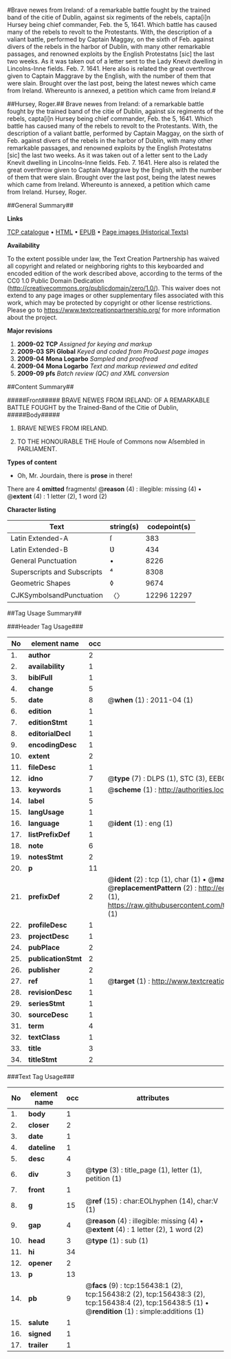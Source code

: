 #Brave newes from Ireland: of a remarkable battle fought by the trained band of the citie of Dublin, against six regiments of the rebels, capta[i]n Hursey being chief commander, Feb. the 5, 1641. Which battle has caused many of the rebels to revolt to the Protestants. With, the description of a valiant battle, performed by Captain Maggay, on the sixth of Feb. against divers of the rebels in the harbor of Dublin, with many other remarkable passages, and renowned exploits by the English Protestatns [sic] the last two weeks. As it was taken out of a letter sent to the Lady Knevit dwelling in Lincolns-Inne fields. Feb. 7. 1641. Here also is related the great overthrow given to Captain Maggrave by the English, with the number of them that were slain. Brought over the last post, being the latest newes which came from Ireland. Whereunto is annexed, a petition which came from Ireland.#

##Hursey, Roger.##
Brave newes from Ireland: of a remarkable battle fought by the trained band of the citie of Dublin, against six regiments of the rebels, capta[i]n Hursey being chief commander, Feb. the 5, 1641. Which battle has caused many of the rebels to revolt to the Protestants. With, the description of a valiant battle, performed by Captain Maggay, on the sixth of Feb. against divers of the rebels in the harbor of Dublin, with many other remarkable passages, and renowned exploits by the English Protestatns [sic] the last two weeks. As it was taken out of a letter sent to the Lady Knevit dwelling in Lincolns-Inne fields. Feb. 7. 1641. Here also is related the great overthrow given to Captain Maggrave by the English, with the number of them that were slain. Brought over the last post, being the latest newes which came from Ireland. Whereunto is annexed, a petition which came from Ireland.
Hursey, Roger.

##General Summary##

**Links**

[TCP catalogue](http://www.ota.ox.ac.uk/tcp/)  • 
[HTML](http://tei.it.ox.ac.uk/tcp/Texts-HTML/free/A86/A86922.html)  • 
[EPUB](http://tei.it.ox.ac.uk/tcp/Texts-EPUB/free/A86/A86922.epub) • 
[Page images (Historical Texts)](https://historicaltexts.jisc.ac.uk/eebo-99872192e)

**Availability**

To the extent possible under law, the Text Creation Partnership has waived all copyright and related or neighboring rights to this keyboarded and encoded edition of the work described above, according to the terms of the CC0 1.0 Public Domain Dedication (http://creativecommons.org/publicdomain/zero/1.0/). This waiver does not extend to any page images or other supplementary files associated with this work, which may be protected by copyright or other license restrictions. Please go to https://www.textcreationpartnership.org/ for more information about the project.

**Major revisions**

1. __2009-02__ __TCP__ *Assigned for keying and markup*
1. __2009-03__ __SPi Global__ *Keyed and coded from ProQuest page images*
1. __2009-04__ __Mona Logarbo__ *Sampled and proofread*
1. __2009-04__ __Mona Logarbo__ *Text and markup reviewed and edited*
1. __2009-09__ __pfs__ *Batch review (QC) and XML conversion*

##Content Summary##

#####Front#####
BRAVE NEWES FROM IRELAND: OF A REMARKABLE BATTLE FOUGHT by the Trained-Band of the Citie of Dublin, 
#####Body#####

1. BRAVE NEWES FROM IRELAND.

1. TO THE HONOURABLE THE Houſe of Commons now Aſsembled in PARLIAMENT.

**Types of content**

  * Oh, Mr. Jourdain, there is **prose** in there!

There are 4 **omitted** fragments! 
 @__reason__ (4) : illegible: missing (4)  •  @__extent__ (4) : 1 letter (2), 1 word (2)

**Character listing**


|Text|string(s)|codepoint(s)|
|---|---|---|
|Latin Extended-A|ſ|383|
|Latin Extended-B|Ʋ|434|
|General Punctuation|•|8226|
|Superscripts             and Subscripts|⁴|8308|
|Geometric Shapes|◊|9674|
|CJKSymbolsandPunctuation|〈〉|12296 12297|

##Tag Usage Summary##

###Header Tag Usage###

|No|element name|occ|attributes|
|---|---|---|---|
|1.|__author__|2||
|2.|__availability__|1||
|3.|__biblFull__|1||
|4.|__change__|5||
|5.|__date__|8| @__when__ (1) : 2011-04 (1)|
|6.|__edition__|1||
|7.|__editionStmt__|1||
|8.|__editorialDecl__|1||
|9.|__encodingDesc__|1||
|10.|__extent__|2||
|11.|__fileDesc__|1||
|12.|__idno__|7| @__type__ (7) : DLPS (1), STC (3), EEBO-CITATION (1), PROQUEST (1), VID (1)|
|13.|__keywords__|1| @__scheme__ (1) : http://authorities.loc.gov/ (1)|
|14.|__label__|5||
|15.|__langUsage__|1||
|16.|__language__|1| @__ident__ (1) : eng (1)|
|17.|__listPrefixDef__|1||
|18.|__note__|6||
|19.|__notesStmt__|2||
|20.|__p__|11||
|21.|__prefixDef__|2| @__ident__ (2) : tcp (1), char (1)  •  @__matchPattern__ (2) : ([0-9\-]+):([0-9IVX]+) (1), (.+) (1)  •  @__replacementPattern__ (2) : http://eebo.chadwyck.com/downloadtiff?vid=$1&page=$2 (1), https://raw.githubusercontent.com/textcreationpartnership/Texts/master/tcpchars.xml#$1 (1)|
|22.|__profileDesc__|1||
|23.|__projectDesc__|1||
|24.|__pubPlace__|2||
|25.|__publicationStmt__|2||
|26.|__publisher__|2||
|27.|__ref__|1| @__target__ (1) : http://www.textcreationpartnership.org/docs/. (1)|
|28.|__revisionDesc__|1||
|29.|__seriesStmt__|1||
|30.|__sourceDesc__|1||
|31.|__term__|4||
|32.|__textClass__|1||
|33.|__title__|3||
|34.|__titleStmt__|2||


###Text Tag Usage###

|No|element name|occ|attributes|
|---|---|---|---|
|1.|__body__|1||
|2.|__closer__|2||
|3.|__date__|1||
|4.|__dateline__|1||
|5.|__desc__|4||
|6.|__div__|3| @__type__ (3) : title_page (1), letter (1), petition (1)|
|7.|__front__|1||
|8.|__g__|15| @__ref__ (15) : char:EOLhyphen (14), char:V (1)|
|9.|__gap__|4| @__reason__ (4) : illegible: missing (4)  •  @__extent__ (4) : 1 letter (2), 1 word (2)|
|10.|__head__|3| @__type__ (1) : sub (1)|
|11.|__hi__|34||
|12.|__opener__|2||
|13.|__p__|13||
|14.|__pb__|9| @__facs__ (9) : tcp:156438:1 (2), tcp:156438:2 (2), tcp:156438:3 (2), tcp:156438:4 (2), tcp:156438:5 (1)  •  @__rendition__ (1) : simple:additions (1)|
|15.|__salute__|1||
|16.|__signed__|1||
|17.|__trailer__|1||

